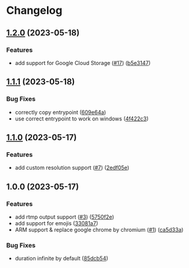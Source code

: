 # Changelog

## [1.2.0](https://github.com/digiz3d/docker-web-recorder/compare/v1.1.1...v1.2.0) (2023-05-18)


### Features

* add support for Google Cloud Storage ([#17](https://github.com/digiz3d/docker-web-recorder/issues/17)) ([b5e3147](https://github.com/digiz3d/docker-web-recorder/commit/b5e3147ac6886386aba68ac687c2322b7733f299))

## [1.1.1](https://github.com/digiz3d/docker-web-recorder/compare/v1.1.0...v1.1.1) (2023-05-18)


### Bug Fixes

* correctly copy entrypoint ([609e64a](https://github.com/digiz3d/docker-web-recorder/commit/609e64a9a9fa437944e9d1ef422a0dee5c08db30))
* use correct entrypoint to work on windows ([4f422c3](https://github.com/digiz3d/docker-web-recorder/commit/4f422c3a80e3986a6bcf1148e10796d54b592334))

## [1.1.0](https://github.com/digiz3d/docker-web-recorder/compare/v1.0.0...v1.1.0) (2023-05-17)


### Features

* add custom resolution support ([#7](https://github.com/digiz3d/docker-web-recorder/issues/7)) ([2edf05e](https://github.com/digiz3d/docker-web-recorder/commit/2edf05e476178b4ba863caf9c94ea4b9b3734d22))

## 1.0.0 (2023-05-17)


### Features

* add rtmp output support ([#3](https://github.com/digiz3d/docker-web-recorder/issues/3)) ([5750f2e](https://github.com/digiz3d/docker-web-recorder/commit/5750f2e57d88b751283171ed8fc0e08aa6995334))
* add support for emojis ([33081a7](https://github.com/digiz3d/docker-web-recorder/commit/33081a7e114f158f326f181e50bc4e8433aa3630))
* ARM support & replace google chrome by chromium ([#1](https://github.com/digiz3d/docker-web-recorder/issues/1)) ([ca5d33a](https://github.com/digiz3d/docker-web-recorder/commit/ca5d33ac3d2cf7643488ed91c4fe8efb2e5f245a))


### Bug Fixes

* duration infinite by default ([85dcb54](https://github.com/digiz3d/docker-web-recorder/commit/85dcb54cb29a11919577dc8fe2d09fc687a83ca8))
